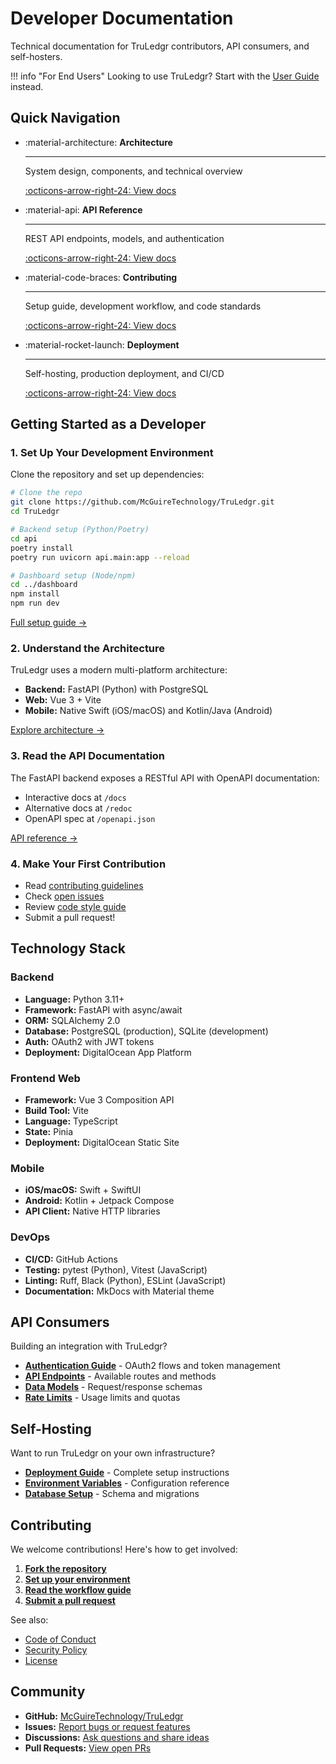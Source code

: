 # Developer Documentation

Technical documentation for TruLedgr contributors, API consumers, and self-hosters.

!!! info "For End Users"
    Looking to use TruLedgr? Start with the [User Guide](../guide/index.md) instead.

## Quick Navigation

<div class="grid cards" markdown>

-   :material-architecture: __Architecture__

    ---

    System design, components, and technical overview
    
    [:octicons-arrow-right-24: View docs](architecture/index.md)

-   :material-api: __API Reference__

    ---

    REST API endpoints, models, and authentication
    
    [:octicons-arrow-right-24: View docs](api/index.md)

-   :material-code-braces: __Contributing__

    ---

    Setup guide, development workflow, and code standards
    
    [:octicons-arrow-right-24: View docs](contributing/index.md)

-   :material-rocket-launch: __Deployment__

    ---

    Self-hosting, production deployment, and CI/CD
    
    [:octicons-arrow-right-24: View docs](deployment/index.md)

</div>

## Getting Started as a Developer

### 1. Set Up Your Development Environment

Clone the repository and set up dependencies:

```bash
# Clone the repo
git clone https://github.com/McGuireTechnology/TruLedgr.git
cd TruLedgr

# Backend setup (Python/Poetry)
cd api
poetry install
poetry run uvicorn api.main:app --reload

# Dashboard setup (Node/npm)
cd ../dashboard
npm install
npm run dev
```

[Full setup guide →](contributing/dev-setup.md)

### 2. Understand the Architecture

TruLedgr uses a modern multi-platform architecture:

- **Backend:** FastAPI (Python) with PostgreSQL
- **Web:** Vue 3 + Vite
- **Mobile:** Native Swift (iOS/macOS) and Kotlin/Java (Android)

[Explore architecture →](architecture/index.md)

### 3. Read the API Documentation

The FastAPI backend exposes a RESTful API with OpenAPI documentation:

- Interactive docs at `/docs`
- Alternative docs at `/redoc`
- OpenAPI spec at `/openapi.json`

[API reference →](api/index.md)

### 4. Make Your First Contribution

- Read [contributing guidelines](contributing/index.md)
- Check [open issues](https://github.com/McGuireTechnology/TruLedgr/issues)
- Review [code style guide](contributing/style.md)
- Submit a pull request!

## Technology Stack

### Backend

- **Language:** Python 3.11+
- **Framework:** FastAPI with async/await
- **ORM:** SQLAlchemy 2.0
- **Database:** PostgreSQL (production), SQLite (development)
- **Auth:** OAuth2 with JWT tokens
- **Deployment:** DigitalOcean App Platform

### Frontend Web

- **Framework:** Vue 3 Composition API
- **Build Tool:** Vite
- **Language:** TypeScript
- **State:** Pinia
- **Deployment:** DigitalOcean Static Site

### Mobile

- **iOS/macOS:** Swift + SwiftUI
- **Android:** Kotlin + Jetpack Compose
- **API Client:** Native HTTP libraries

### DevOps

- **CI/CD:** GitHub Actions
- **Testing:** pytest (Python), Vitest (JavaScript)
- **Linting:** Ruff, Black (Python), ESLint (JavaScript)
- **Documentation:** MkDocs with Material theme

## API Consumers

Building an integration with TruLedgr?

- **[Authentication Guide](api/authentication.md)** - OAuth2 flows and token management
- **[API Endpoints](api/endpoints.md)** - Available routes and methods
- **[Data Models](api/models.md)** - Request/response schemas
- **[Rate Limits](api/index.md#rate-limiting)** - Usage limits and quotas

## Self-Hosting

Want to run TruLedgr on your own infrastructure?

- **[Deployment Guide](deployment/index.md)** - Complete setup instructions
- **[Environment Variables](deployment/environment.md)** - Configuration reference
- **[Database Setup](architecture/database.md)** - Schema and migrations

## Contributing

We welcome contributions! Here's how to get involved:

1. **[Fork the repository](https://github.com/McGuireTechnology/TruLedgr/fork)**
2. **[Set up your environment](contributing/dev-setup.md)**
3. **[Read the workflow guide](contributing/workflow.md)**
4. **[Submit a pull request](contributing/index.md)**

See also:

- [Code of Conduct](https://github.com/McGuireTechnology/TruLedgr/blob/main/CODE_OF_CONDUCT.md)
- [Security Policy](https://github.com/McGuireTechnology/TruLedgr/blob/main/SECURITY.md)
- [License](https://github.com/McGuireTechnology/TruLedgr/blob/main/LICENSE)

## Community

- **GitHub:** [McGuireTechnology/TruLedgr](https://github.com/McGuireTechnology/TruLedgr)
- **Issues:** [Report bugs or request features](https://github.com/McGuireTechnology/TruLedgr/issues)
- **Discussions:** [Ask questions and share ideas](https://github.com/McGuireTechnology/TruLedgr/discussions)
- **Pull Requests:** [View open PRs](https://github.com/McGuireTechnology/TruLedgr/pulls)
